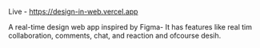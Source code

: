 Live - https://design-in-web.vercel.app

A real-time design web app inspired by Figma-
It has features like real tim collaboration, comments, chat, and reaction and ofcourse desih.
